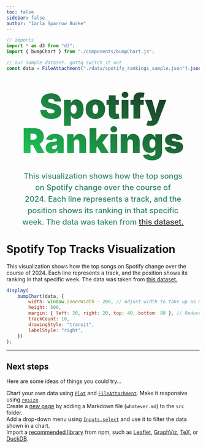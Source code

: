 ```yaml
---
toc: false
sidebar: false
author: "Iarla Sparrow Burke"
---
```

```js
// imports
import * as d3 from "d3";
import { bumpChart } from "./components/bumpChart.js";

// our sample dataset. gottq switch it out
const data = FileAttachment("./data/spotify_rankings_sample.json").json();
```

<div class="hero">
  <h1>Spotify Rankings</h1>
  <h2>This visualization shows how the top songs on Spotify change over the course of 2024. Each line represents a track, and the position shows its ranking in that specific week. The data was taken from <a href="https://www.kaggle.com/datasets/federicocester97/spotify-global-chart-2024">this dataset.</a></h2>
</div>

# Spotify Top Tracks Visualization

This visualization shows how the top songs on Spotify change over the course of 2024. Each line represents a track, and the position shows its ranking in that specific week. The data was taken from [this dataset.](https://www.kaggle.com/datasets/federicocester97/spotify-global-chart-2024)

```js
display(
	bumpChart(data, {
		width: window.innerWidth - 200, // Adjust width to take up as much horizontal space as possible
		height: 500,
		margin: { left: 20, right: 20, top: 40, bottom: 80 }, // Reduce margins for better centering
		trackCount: 10,
		drawingStyle: "transit",
		labelStyle: "right",
	})
);
```

---

## Next steps

Here are some ideas of things you could try…

<div class="grid grid-cols-4">
  <div class="card">
    Chart your own data using <a href="https://observablehq.com/framework/lib/plot"><code>Plot</code></a> and <a href="https://observablehq.com/framework/files"><code>FileAttachment</code></a>. Make it responsive using <a href="https://observablehq.com/framework/javascript#resize(render)"><code>resize</code></a>.
  </div>
  <div class="card">
    Create a <a href="https://observablehq.com/framework/project-structure">new page</a> by adding a Markdown file (<code>whatever.md</code>) to the <code>src</code> folder.
  </div>
  <div class="card">
    Add a drop-down menu using <a href="https://observablehq.com/framework/inputs/select"><code>Inputs.select</code></a> and use it to filter the data shown in a chart.
  </div>
  <div class="card">
    Import a <a href="https://observablehq.com/framework/imports">recommended library</a> from npm, such as <a href="https://observablehq.com/framework/lib/leaflet">Leaflet</a>, <a href="https://observablehq.com/framework/lib/dot">GraphViz</a>, <a href="https://observablehq.com/framework/lib/tex">TeX</a>, or <a href="https://observablehq.com/framework/lib/duckdb">DuckDB</a>.
  </div>
</div>

<style>

* {
  --accent: #2D856B;
}

.hero {
  display: flex;
  flex-direction: column;
  align-items: center;
  font-family: var(--sans-serif);
  margin: 0 0 2rem;
  text-wrap: balance;
  text-align: center;
}

.hero h1 {
  margin: 1rem 0;
  padding: 1rem 0;
  max-width: none;
  font-size: 14vw;
  font-weight: 900;
  line-height: 1;
  background: linear-gradient(30deg, #1ED760, currentColor);
  -webkit-background-clip: text;
  -webkit-text-fill-color: transparent;
  background-clip: text;
}

.hero h2 {
  margin: 0;
  max-width: 34em;
  font-size: 20px;
  font-style: initial;
  font-weight: 500;
  line-height: 1.5;
  color: var(--accent);
}

@media (min-width: 640px) {
  .hero h1 {
    font-size: 90px;
  }
}

</style>
